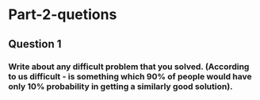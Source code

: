 # Part-2-quetions


## Question 1

### Write about any difficult problem that you solved. (According to us difficult - is something which 90% of people would have only 10% probability in getting a similarly good solution). 
